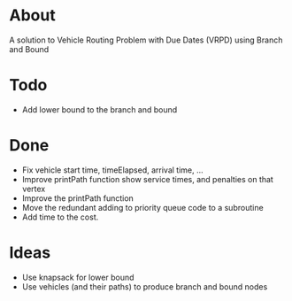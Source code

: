 # About
A solution to Vehicle Routing Problem with Due Dates (VRPD) using Branch and Bound

# Todo
- Add lower bound to the branch and bound


# Done
- Fix vehicle start time, timeElapsed, arrival time, ...
- Improve printPath function show service times, and penalties on that vertex
- Improve the printPath function
- Move the redundant adding to priority queue code to a subroutine
- Add time to the cost.

# Ideas
- Use knapsack for lower bound
- Use vehicles (and their paths) to produce branch and bound nodes